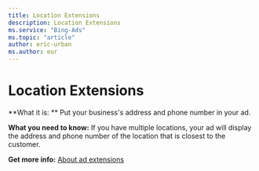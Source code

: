 ```yaml
---
title: Location Extensions
description: Location Extensions
ms.service: "Bing-Ads"
ms.topic: "article"
author: eric-urban
ms.author: eur
---
```


# Location Extensions

**What it is: ** Put your business's address and phone number in your ad.

**What you need to know:** If you have multiple locations, your ad will display the address and phone number of the location that is closest to the customer.

**Get more info:** [About ad extensions](../hlp_BA_CONC_AboutAdExtensions.md)


